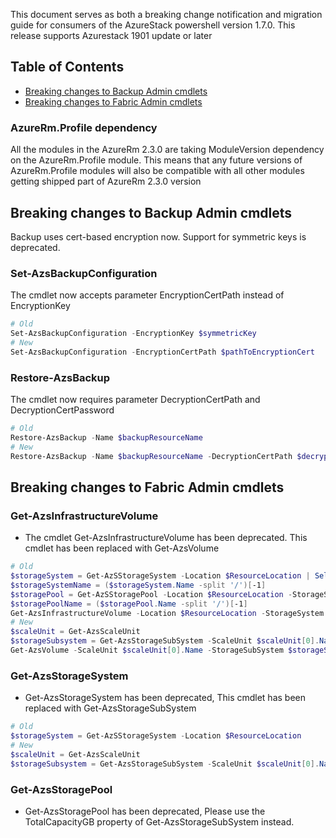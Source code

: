 
This document serves as both a breaking change notification and migration guide for consumers of the AzureStack powershell version 1.7.0. This release supports Azurestack 1901 update or later

## Table of Contents
- [Breaking changes to Backup Admin cmdlets](#breaking-changes-to-backup-admin-cmdlets)
- [Breaking changes to Fabric Admin cmdlets](#breaking-changes-to-fabric-admin-cmdlets)

### AzureRm.Profile dependency
All the modules in the AzureRm 2.3.0 are taking ModuleVersion dependency on the AzureRm.Profile module. This means that any future versions of AzureRm.Profile modules will also be compatible with all other modules getting shipped part of AzureRm 2.3.0 version

## Breaking changes to Backup Admin cmdlets
Backup uses cert-based encryption now. Support for symmetric keys is deprecated.
### Set-AzsBackupConfiguration 
The cmdlet now accepts parameter EncryptionCertPath instead of EncryptionKey

```powershell
# Old
Set-AzsBackupConfiguration -EncryptionKey $symmetricKey
# New
Set-AzsBackupConfiguration -EncryptionCertPath $pathToEncryptionCert
```

### Restore-AzsBackup 
The cmdlet now requires parameter DecryptionCertPath and DecryptionCertPassword

```powershell
# Old
Restore-AzsBackup -Name $backupResourceName
# New
Restore-AzsBackup -Name $backupResourceName -DecryptionCertPath $decryptionCertPath -DecryptionCertPassword $decryptionCertPassword
```

## Breaking changes to Fabric Admin cmdlets

### Get-AzsInfrastructureVolume
- The cmdlet Get-AzsInfrastructureVolume has been deprecated. This cmdlet has been replaced with Get-AzsVolume
```powershell
# Old
$storageSystem = Get-AzSStorageSystem -Location $ResourceLocation | Select-Object -First 1
$storageSystemName = ($storageSystem.Name -split '/')[-1]
$storagePool = Get-AzSStoragePool -Location $ResourceLocation -StorageSystem $storageSystemName
$storagePoolName = ($storagePool.Name -split '/')[-1]
Get-AzsInfrastructureVolume -Location $ResourceLocation -StorageSystem $storageSystemName -StoragePool $storagePoolName
# New
$scaleUnit = Get-AzsScaleUnit
$storageSubsystem = Get-AzsStorageSubSystem -ScaleUnit $scaleUnit[0].Name
Get-AzsVolume -ScaleUnit $scaleUnit[0].Name -StorageSubSystem $storageSubsystem.Name
```
	
### Get-AzsStorageSystem
- Get-AzsStorageSystem has been deprecated, This cmdlet has been replaced with Get-AzsStorageSubSystem

```powershell
# Old
$storageSystem = Get-AzSStorageSystem -Location $ResourceLocation 
# New
$scaleUnit = Get-AzsScaleUnit
$storageSubsystem = Get-AzsStorageSubSystem -ScaleUnit $scaleUnit[0].Name
```

### Get-AzsStoragePool
- Get-AzsStoragePool has been deprecated, Please use the TotalCapacityGB property of Get-AzsStorageSubSystem instead.